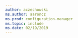 ```yaml
---
author: aczechowski
ms.author: aaroncz
ms.prod: configuration-manager
ms.topic: include
ms.date: 02/19/2019
---
```


